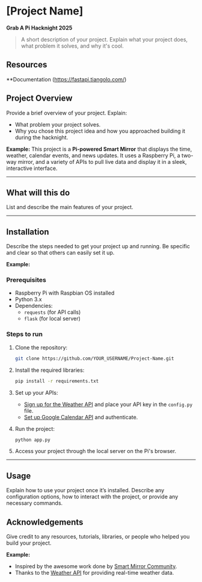 # **[Project Name]**

**Grab A Pi Hacknight 2025**

> A short description of your project. Explain what your project does, what problem it solves, and why it's cool.

## **Resources**
**Documentation
(https://fastapi.tiangolo.com/)


## **Project Overview**

Provide a brief overview of your project. Explain:
- What problem your project solves.
- Why you chose this project idea and how you approached building it during the hacknight.

**Example:**
This project is a **Pi-powered Smart Mirror** that displays the time, weather, calendar events, and news updates. It uses a Raspberry Pi, a two-way mirror, and a variety of APIs to pull live data and display it in a sleek, interactive interface.

---

## **What will this do**

List and describe the main features of your project.  


---

## **Installation**

Describe the steps needed to get your project up and running. Be specific and clear so that others can easily set it up. 

**Example:**

### **Prerequisites**  
- Raspberry Pi with Raspbian OS installed  
- Python 3.x  
- Dependencies:  
    - `requests` (for API calls)  
    - `flask` (for local server)

### **Steps to run**  
1. Clone the repository:
    ```bash
    git clone https://github.com/YOUR_USERNAME/Project-Name.git
    ```
2. Install the required libraries:
    ```bash
    pip install -r requirements.txt
    ```
3. Set up your APIs:
    - [Sign up for the Weather API](https://weatherapi.com) and place your API key in the `config.py` file.
    - [Set up Google Calendar API](https://developers.google.com/calendar) and authenticate.

4. Run the project:
    ```bash
    python app.py
    ```

5. Access your project through the local server on the Pi's browser.

---

## **Usage**

Explain how to use your project once it’s installed. Describe any configuration options, how to interact with the project, or provide any necessary commands. 


## **Acknowledgements**

Give credit to any resources, tutorials, libraries, or people who helped you build your project.

**Example:**
- Inspired by the awesome work done by [Smart Mirror Community](https://smart-mirror.io).
- Thanks to the [Weather API](https://weatherapi.com) for providing real-time weather data.
